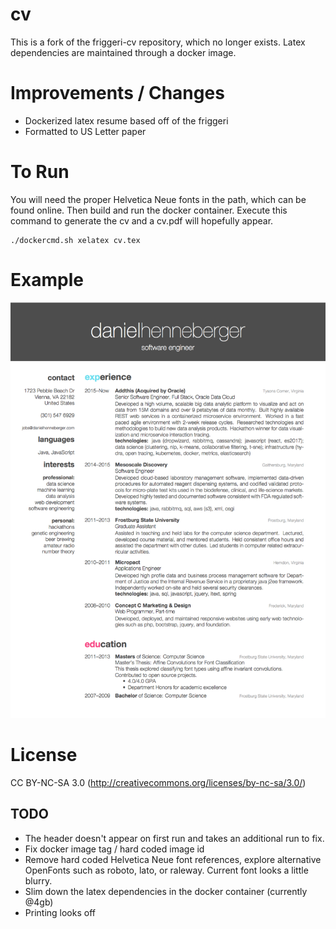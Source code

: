 # cv
This is a fork of the friggeri-cv repository, which no longer exists. Latex dependencies are maintained through a docker image.

# Improvements / Changes
 - Dockerized latex resume based off of the friggeri
 - Formatted to US Letter paper

# To Run
You will need the proper Helvetica Neue fonts in the path, which can be found online. Then build and run the docker container. Execute this command to generate the cv and a cv.pdf will hopefully appear.
```
./dockercmd.sh xelatex cv.tex
```

# Example
![Image of CV](/sample.png)

# License
CC BY-NC-SA 3.0 (http://creativecommons.org/licenses/by-nc-sa/3.0/)

## TODO
 - The header doesn't appear on first run and takes an additional run to fix.
 - Fix docker image tag / hard coded image id
 - Remove hard coded Helvetica Neue font references, explore alternative OpenFonts such as roboto, lato, or raleway. Current font looks a little blurry.
 - Slim down the latex dependencies in the docker container (currently @4gb)
 - Printing looks off
